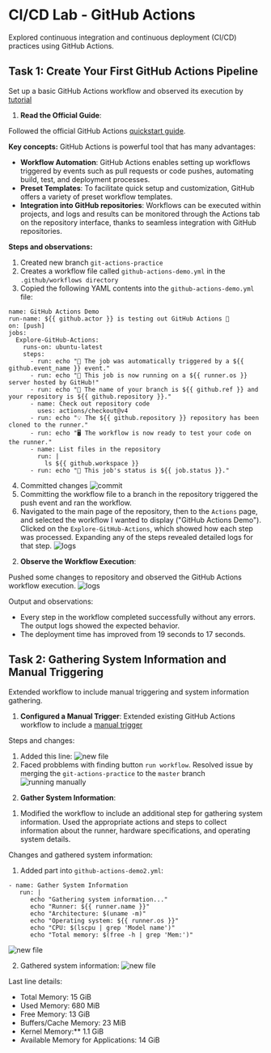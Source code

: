 # CI/CD Lab - GitHub Actions
Explored continuous integration and continuous deployment (CI/CD) practices using GitHub Actions.

## Task 1: Create Your First GitHub Actions Pipeline

Set up a basic GitHub Actions workflow and observed its execution by [tutorial](https://docs.github.com/en/actions/quickstart)

1. **Read the Official Guide**:

Followed the official GitHub Actions [quickstart guide](https://docs.github.com/en/actions/quickstart).

**Key concepts:**
GitHub Actions is powerful tool that has many advantages:
- **Workflow Automation**: GitHub Actions enables setting up workflows triggered by events such as pull requests or code pushes, automating build, test, and deployment processes.
- **Preset Templates**: To facilitate quick setup and customization, GitHub offers a variety of preset workflow templates.
- **Integration into GitHub repositories**: Workflows can be executed within projects, and logs and results can be monitored through the Actions tab on the repository interface, thanks to seamless integration with GitHub repositories.

**Steps and observations:**
1) Created new branch `git-actions-practice`
2) Creates a workflow file called `github-actions-demo.yml` in the `.github/workflows directory`
3) Copied the following YAML contents into the `github-actions-demo.yml` file:
```
name: GitHub Actions Demo
run-name: ${{ github.actor }} is testing out GitHub Actions 🚀
on: [push]
jobs:
  Explore-GitHub-Actions:
    runs-on: ubuntu-latest
    steps:
      - run: echo "🎉 The job was automatically triggered by a ${{ github.event_name }} event."
      - run: echo "🐧 This job is now running on a ${{ runner.os }} server hosted by GitHub!"
      - run: echo "🔎 The name of your branch is ${{ github.ref }} and your repository is ${{ github.repository }}."
      - name: Check out repository code
        uses: actions/checkout@v4
      - run: echo "💡 The ${{ github.repository }} repository has been cloned to the runner."
      - run: echo "🖥️ The workflow is now ready to test your code on the runner."
      - name: List files in the repository
        run: |
          ls ${{ github.workspace }}
      - run: echo "🍏 This job's status is ${{ job.status }}."
```
4) Committed changes 
![commit](img1.png)
5) Committing the workflow file to a branch in the repository triggered the push event and ran the workflow.
6) Navigated to the main page of the repository, then to the `Actions` page, and selected the workflow I wanted to display ("GitHub Actions Demo"). Clicked on the `Explore-GitHub-Actions`, which showed how each step was processed. Expanding any of the steps revealed detailed logs for that step.
![logs](img2.png)

2. **Observe the Workflow Execution**:

Pushed some changes to repository and observed the GitHub Actions workflow execution.
![logs](img3.png)

Output and observations:
- Every step in the workflow completed successfully without any errors. The output logs showed the expected behavior.
- The deployment time has improved from 19 seconds to 17 seconds.


## Task 2: Gathering System Information and Manual Triggering

Extended workflow to include manual triggering and system information gathering.

1. **Configured a Manual Trigger**:
Extended existing GitHub Actions workflow to include a [manual trigger](https://docs.github.com/en/actions/using-workflows/triggering-a-workflow#defining-inputs-for-manually-triggered-workflows)

Steps and changes:
1) Added this line:
![new file](img4.png)
2) Faced probblems with finding button `run workflow`. Resolved issue by merging the `git-actions-practice` to the `master` branch
![running manually](img5.png)


2. **Gather System Information**:
1) Modified the workflow to include an additional step for gathering system information. Used the appropriate actions and steps to collect information about the runner, hardware specifications, and operating system details.

Changes and gathered system information:
1) Added part into `github-actions-demo2.yml`:
```
- name: Gather System Information
   run: |
      echo "Gathering system information..."
      echo "Runner: ${{ runner.name }}"
      echo "Architecture: $(uname -m)"
      echo "Operating system: ${{ runner.os }}"
      echo "CPU: $(lscpu | grep 'Model name')"
      echo "Total memory: $(free -h | grep 'Mem:')"
```
![new file](img6.png)

2) Gathered system information:
![new file](img7.png)

Last line details:
- Total Memory: 15 GiB
- Used Memory: 680 MiB
- Free Memory: 13 GiB
- Buffers/Cache Memory: 23 MiB
- Kernel Memory:** 1.1 GiB
- Available Memory for Applications: 14 GiB